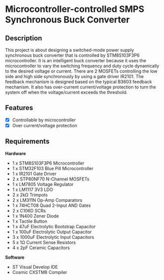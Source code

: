 # Microcontroller-controlled SMPS Synchronous Buck Converter

## Description
This project is about designing a switched-mode power supply synchronous buck converter that is controlled by STM8S103F3P6 microcontroller. 
It is an intelligent buck converter because it uses the microcontroller to vary the switching frequency and duty cycle dynamically to the desired voltage or current. There are 2 MOSFETs controlling the low side and high side synchronously by using a gate driver IR2101. The feedback mechanism is designed based on the typical B3603 feedback mechanism. It also has over-current current/voltage protection to turn the system off when the voltage/current exceeds the threshold.

## Features
- [x] Controllable by microcontroller 
- [x] Over current/voltage protection

## Requirements
**Hardware**
- 1 x STM8S103F3P6 Microcontroller
- 1 x STM32F103 Blue Pill Microcontroller
- 1 x IR2101 Gate Driver
- 2 x STP80NF70 N-Channel MOSFETs
- 1 x LM7805 Voltage Regulator
- 1 x LM1117 3V3 LDO
- 2 x 2kΩ Trimpots
- 2 x LM311N Op-Amp Comparators
- 1 x 74HCT08 Quad 2-Input AND Gates
- 2 x C106D SCRs
- 1 x 1N400 Zener Diode
- 1 x Tactile Button
- 1 x 47uF Electrolytic Bootstrap Capacitor 
- 1 x 100uF Electrolytic Output Capacitor
- 3 x 1000uF Electrolytic Input Capacitors
- 5 x 1Ω Current Sense Resistors
- 4 x 2pF Ceramic Capacitors

**Software**
- ST Visual Develop IDE
- Cosmic CXSTM8 Compiler
